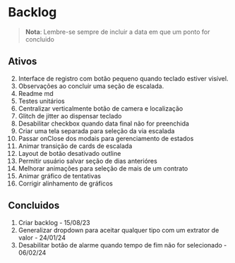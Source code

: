 # Backlog

>**Nota**: Lembre-se sempre de incluir a data em que um ponto for concluido 

## Ativos
2. Interface de registro com botão pequeno quando teclado estiver visível.
3. Observações ao concluir uma seção de escalada.
4. Readme md
5. Testes unitários
6. Centralizar verticalmente botão de camera e localização
7. Glitch de jitter ao dispensar teclado
8. Desabilitar checkbox quando data final não for preenchida
9. Criar uma tela separada para seleção da via escalada
10. Passar onClose dos modais para gerenciamento de estados
13. Animar transição de cards de escalada
14. Layout de botão desativado outline
15. Permitir usuário salvar seção de dias anterióres
16. Melhorar animações para seleção de mais de um contrato
17. Animar gráfico de tentativas
18. Corrigir alinhamento de gráficos

## Concluidos
1. Criar backlog - 15/08/23
11. Generalizar dropdown para aceitar qualquer tipo com um extrator de valor - 24/01/24
12. Desabilitar botão de alarme quando tempo de fim não for selecionado - 06/02/24